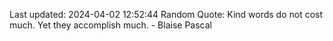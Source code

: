 Last updated: 2024-04-02 12:52:44
Random Quote: Kind words do not cost much. Yet they accomplish much. - Blaise Pascal